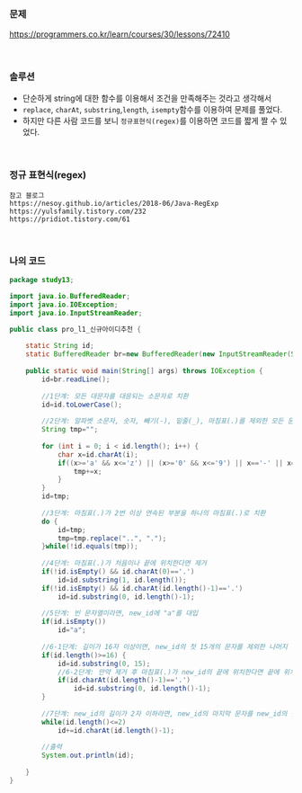 ### 문제
https://programmers.co.kr/learn/courses/30/lessons/72410

<br>

### 솔루션

- 단순하게 string에 대한 함수를 이용해서 조건을 만족해주는 것라고 생각해서
- `replace`, `charAt`, `substring`,`length`, `isempty`함수를 이용하여 문제를 풀었다.
- 하지만 다른 사람 코드를 보니 `정규표현식(regex)`를 이용하면 코드를 짧게 짤 수 있었다.

<br>

### 정규 표현식(regex)
```
참고 블로그
https://nesoy.github.io/articles/2018-06/Java-RegExp
https://yulsfamily.tistory.com/232
https://pridiot.tistory.com/61
```

<br>

### 나의 코드

```java
package study13;

import java.io.BufferedReader;
import java.io.IOException;
import java.io.InputStreamReader;

public class pro_l1_신규아이디추천 {
	
	static String id;
	static BufferedReader br=new BufferedReader(new InputStreamReader(System.in));
	
	public static void main(String[] args) throws IOException {
		id=br.readLine();
		
		//1단계: 모든 대문자를 대응되는 소문자로 치환
		id=id.toLowerCase();
		
		//2단계: 알파벳 소문자, 숫자, 빼기(-), 밑줄(_), 마침표(.)를 제외한 모든 문자를 제거
		String tmp="";
		
		for (int i = 0; i < id.length(); i++) {
			char x=id.charAt(i);
			if((x>='a' && x<='z') || (x>='0' && x<='9') || x=='-' || x=='_' || x=='.') {
				tmp+=x;
			}
		}
		id=tmp;
		
		//3단계: 마침표(.)가 2번 이상 연속된 부분을 하나의 마침표(.)로 치환
		do {
			id=tmp;
			tmp=tmp.replace("..", ".");
		}while(!id.equals(tmp));
		
		//4단계: 마침표(.)가 처음이나 끝에 위치한다면 제거
		if(!id.isEmpty() && id.charAt(0)=='.') 
			id=id.substring(1, id.length());
		if(!id.isEmpty() && id.charAt(id.length()-1)=='.') 
			id=id.substring(0, id.length()-1);
		
		//5단계: 빈 문자열이라면, new_id에 "a"를 대입
		if(id.isEmpty()) 
			id="a";
		
		//6-1단계: 길이가 16자 이상이면, new_id의 첫 15개의 문자를 제외한 나머지 문자들을 모두 제거
		if(id.length()>=16) {
			id=id.substring(0, 15);
			//6-2단계: 만약 제거 후 마침표(.)가 new_id의 끝에 위치한다면 끝에 위치한 마침표(.) 문자를 제거
			if(id.charAt(id.length()-1)=='.') 
				id=id.substring(0, id.length()-1);
		}
		
		//7단계: new_id의 길이가 2자 이하라면, new_id의 마지막 문자를 new_id의 길이가 3이 될 때까지 반복해서 끝에 붙임
		while(id.length()<=2) 
			id+=id.charAt(id.length()-1);
		
		//출력
		System.out.println(id);
		
	}
}

```
